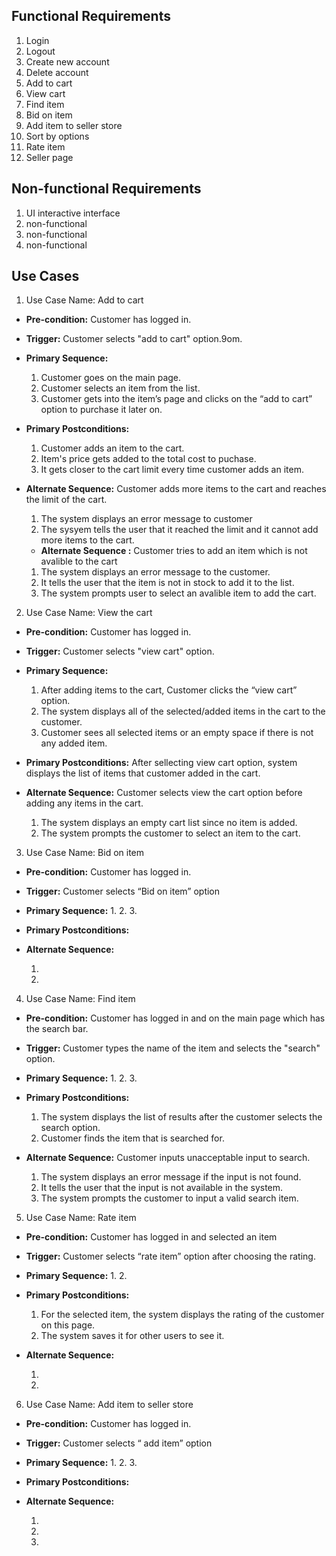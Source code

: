 ## Functional Requirements
1. Login
2. Logout
3. Create new account 
4. Delete account
5. Add to cart
6. View cart
7. Find item
8. Bid on item 
9. Add item to seller store
10. Sort by options
11. Rate item
12. Seller page

## Non-functional Requirements
1. UI interactive interface
2. non-functional
3. non-functional
4. non-functional

## Use Cases
1. Use Case Name:  Add to cart
- **Pre-condition:** <can be a list or short description> Customer has logged in.
- **Trigger:** <can be a list or short description> Customer selects "add to cart" option.9om.
- **Primary Sequence:**
  1. Customer goes on the main page.
  2. Customer selects an item from the list.
  3. Customer gets into the item’s page and clicks on the “add to cart” option to purchase it later on.
  
- **Primary Postconditions:** <can be a list or short description> 
  1. Customer adds an item to the cart.
  2. Item's price gets added to the total cost to puchase.
  3. It gets closer to the cart limit every time customer adds an item.
- **Alternate Sequence:** <you can have more than one alternate sequence to 
describe multiple issues that may arise>  Customer adds more items to the cart and reaches the limit of the cart.
  
  1. The system displays an error message to customer
  2. The sysyem tells the user that it reached the limit and it cannot add more items to the cart.

  - **Alternate Sequence <optional>:** <you can have more than one alternate sequence
to describe multiple issues that may arise> Customer tries to add an item which is not avalible to the cart
  
  1. The system displays an error message to the customer.
  2. It tells the user that the item is not in stock to add it to the list.
  3. The system prompts user to select an avalible item to add the cart.

  
2. Use Case Name:  View the cart
- **Pre-condition:** <can be a list or short description> Customer has logged in.
- **Trigger:** <can be a list or short description> Customer selects "view cart" option.
- **Primary Sequence:**
  1. After adding items to the cart, Customer clicks the “view cart” option.
  2. The system displays all of the selected/added items in the cart to the customer.
  3. Customer sees all selected items or an empty space if there is not any added item.
  
- **Primary Postconditions:** <can be a list or short description> After sellecting view cart option, system displays the list of items that customer added in the cart.
- **Alternate Sequence:** <you can have more than one alternate sequence to 
describe multiple issues that may arise>  Customer selects view the cart option before adding any items in the cart.
  
  1. The system displays an empty cart list since no item is added.
  2. The system prompts the customer to select an item to the cart.
  
  
  
3. Use Case Name:  Bid on item
- **Pre-condition:** <can be a list or short description> Customer has logged in.
- **Trigger:** <can be a list or short description> Customer selects “Bid on item” option
- **Primary Sequence:**
  1.
  2.
  3. 
  
  
- **Primary Postconditions:** <can be a list or short description> 
- **Alternate Sequence:** <you can have more than one alternate sequence to 
describe multiple issues that may arise>
  
  1. 
  2. 
  
  
4. Use Case Name:  Find item
- **Pre-condition:** <can be a list or short description>  Customer has logged in and on the main page which has the search bar.
- **Trigger:** <can be a list or short description> Customer types the name of the item and selects the "search" option.
- **Primary Sequence:**
  1.
  2.
  3. 
 
  
- **Primary Postconditions:** <can be a list or short description> 
  1. The system displays the list of results after the customer selects the search option.
  2. Customer finds the item that is searched for. 
- **Alternate Sequence:** <you can have more than one alternate sequence to 
describe multiple issues that may arise>  Customer inputs unacceptable input to search.
  
  1. The system displays an error message if the input is not found.
  2. It tells the user that the input is not available in the system.
  3. The system prompts the customer to input a valid search item.
  

  
5. Use Case Name:  Rate item
- **Pre-condition:** <can be a list or short description> Customer has logged in and selected an item
- **Trigger:** <can be a list or short description> Customer selects “rate item” option after choosing the rating.
- **Primary Sequence:**
  1.
  2.
  
  
- **Primary Postconditions:** <can be a list or short description> 
  1. For the selected item, the system displays the rating of the customer on this page.
  2. The system saves it for other users to see it.
- **Alternate Sequence:** <you can have more than one alternate sequence to 
describe multiple issues that may arise>
  
  1. 
  2. 
  
  
  
6. Use Case Name: Add item to seller store 
- **Pre-condition:** <can be a list or short description> Customer has logged in.
- **Trigger:** <can be a list or short description>  Customer selects “ add item” option
- **Primary Sequence:**
  1.
  2.
  3. 
  
- **Primary Postconditions:** <can be a list or short description> 
- **Alternate Sequence:** <you can have more than one alternate sequence to 
describe multiple issues that may arise>
  
  1. 
  2. 
  3.

